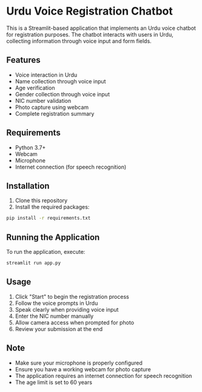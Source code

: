 # Urdu Voice Registration Chatbot

This is a Streamlit-based application that implements an Urdu voice chatbot for registration purposes. The chatbot interacts with users in Urdu, collecting information through voice input and form fields.

## Features

- Voice interaction in Urdu
- Name collection through voice input
- Age verification
- Gender collection through voice input
- NIC number validation
- Photo capture using webcam
- Complete registration summary

## Requirements

- Python 3.7+
- Webcam
- Microphone
- Internet connection (for speech recognition)

## Installation

1. Clone this repository
2. Install the required packages:
```bash
pip install -r requirements.txt
```

## Running the Application

To run the application, execute:
```bash
streamlit run app.py
```

## Usage

1. Click "Start" to begin the registration process
2. Follow the voice prompts in Urdu
3. Speak clearly when providing voice input
4. Enter the NIC number manually
5. Allow camera access when prompted for photo
6. Review your submission at the end

## Note

- Make sure your microphone is properly configured
- Ensure you have a working webcam for photo capture
- The application requires an internet connection for speech recognition
- The age limit is set to 60 years 